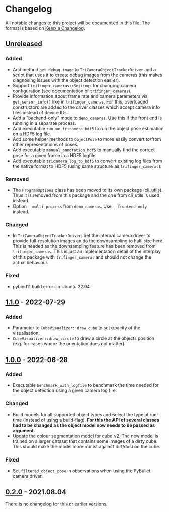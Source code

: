 # Changelog

All notable changes to this project will be documented in this file.
The format is based on [Keep a Changelog](https://keepachangelog.com/en/1.0.0/).

## [Unreleased]
### Added
- Add method `get_debug_image` to `TriCameraObjectTrackerDriver` and a script
  that uses it to create debug images from the cameras (this makes diagnosing
  issues with the object detection easier).
- Support `trifinger_cameras::Settings` for changing camera configuration (see
  documentation of `trifinger_cameras`).
- Provide information about frame rate and camera parameters via `get_sensor_info()`
  like in `trifinger_cameras`.  For this, overloaded constructors are added to the
  driver classes which accept camera info files instead of device IDs.
- Add a "backend-only" mode to `demo_cameras`.  Use this if the front end is running in
  a separate process.
- Add executable `run_on_tricamera_hdf5` to run the object pose estimation on a HDF5 log
  file.
- Add some helper methods to `ObjectPose` to more easily convert to/from other
  representations of poses.
- Add executable `manual_annotation_hdf5` to manually find the correct pose for a given
  frame in a HDF5 logfile.
- Add executable `tricamera_log_to_hdf5` to convert existing log files from the native
  format to HDF5 (using same structure as `trifinger_cameras`).

### Removed
- The `ProgramOptions` class has been moved to its own package
  ([cli_utils](https://github.com/MPI-IS/cli_utils)).  Thus it is removed from
  this package and the one from cli_utils is used instead.
- Option `--multi-process` from `demo_cameras`.  Use `--frontend-only` instead.

### Changed
- In `TriCameraObjectTrackerDriver`: Set the internal camera driver to provide
  full-resolution images an do the downsampling to half-size here.  This is needed as
  the downsampling feature has been removed from `trifinger_cameras`.  This is just an
  implementation detail of the interplay of this package with `trifinger_cameras` and
  should not change the actual behaviour.

### Fixed
- pybind11 build error on Ubuntu 22.04


## [1.1.0] - 2022-07-29
### Added
- Parameter to `CubeVisualizer::draw_cube` to set opacity of the visualisation.
- `CubeVisualizer::draw_circle` to draw a circle at the objects position (e.g.
  for cases where the orientation does not matter).

## [1.0.0] - 2022-06-28
### Added
- Executable `benchmark_with_logfile` to benchmark the time needed for the
  object detection using a given camera log file.

### Changed
- Build models for all supported object types and select the type at run-time
  (instead of using a build-flag).  **For this the API of several classes had to
  be changed as the object model now needs to be passed as argument.**
- Update the colour segmentation model for cube v2.  The new model is trained on
  a larger dataset that contains some images of a dirty cube.  This should make
  the model more robust against dirt/dust on the cube.

### Fixed
- Set `filtered_object_pose` in observations when using the PyBullet camera
  driver.


## [0.2.0] - 2021.08.04

There is no changelog for this or earlier versions.


[Unreleased]: https://github.com/open-dynamic-robot-initiative/trifinger_object_tracking/compare/v1.1.0...HEAD
[1.1.0]: https://github.com/open-dynamic-robot-initiative/trifinger_object_tracking/compare/v1.0.0...v1.1.0
[1.0.0]: https://github.com/open-dynamic-robot-initiative/trifinger_object_tracking/compare/v0.2.0...v1.0.0
[0.2.0]: https://github.com/open-dynamic-robot-initiative/trifinger_object_tracking/releases/tag/v0.2.0
